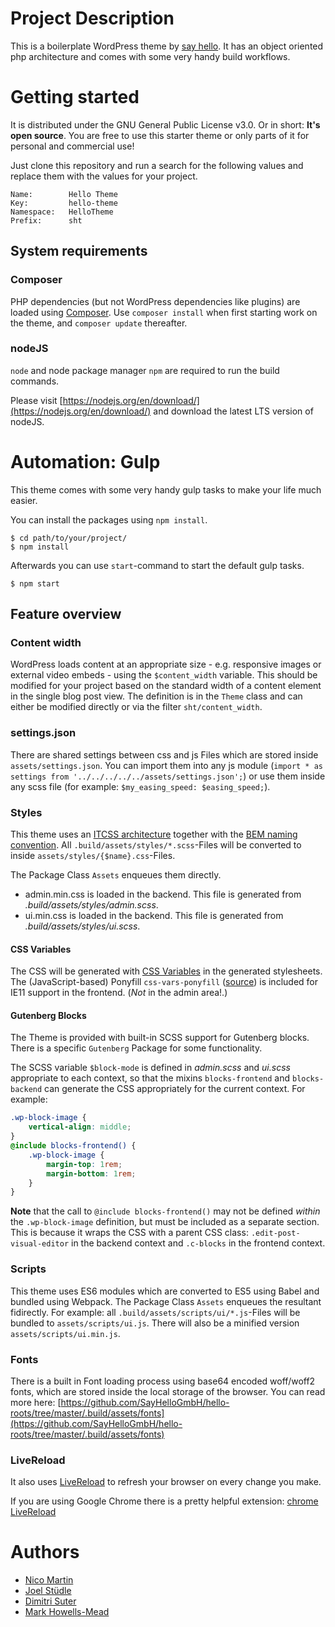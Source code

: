 # Project Description

This is a boilerplate WordPress theme by [say hello](https://sayhello.ch). It has an object oriented php architecture and comes with some very handy build workflows.

# Getting started

It is distributed under the GNU General Public License v3.0. Or in short: **It's open source**.
You are free to use this starter theme or only parts of it for personal and commercial use!

Just clone this repository and run a search for the following values and replace them with the values for your project.

```
Name:        Hello Theme
Key:         hello-theme
Namespace:   HelloTheme
Prefix:      sht
```

## System requirements

### Composer

PHP dependencies (but not WordPress dependencies like plugins) are loaded using [Composer](https://getcomposer.org/). Use `composer install` when first starting work on the theme, and `composer update` thereafter.

### nodeJS

`node` and node package manager `npm` are required to run the build commands.

Please visit [https://nodejs.org/en/download/](https://nodejs.org/en/download/) and download the latest LTS version of nodeJS.

# Automation: Gulp

This theme comes with some very handy gulp tasks to make your life much easier.

You can install the packages using `npm install`.
```
$ cd path/to/your/project/
$ npm install
```
Afterwards you can use `start`-command to start the default gulp tasks.
```
$ npm start
```

## Feature overview

### Content width

WordPress loads content at an appropriate size - e.g. responsive images or external video embeds - using the `$content_width` variable. This should be modified for your project based on the standard width of a content element in the single blog post view. The definition is in the `Theme` class and can either be modified directly or via the filter `sht/content_width`.

### settings.json

There are shared settings between css and js Files which are stored inside `assets/settings.json`. You can import them into any js module (`import * as settings from '../../../../../assets/settings.json';`) or use them inside any scss file (for example: `$my_easing_speed: $easing_speed;`).

### Styles

This theme uses an [ITCSS architecture](https://www.creativebloq.com/web-design/manage-large-css-projects-itcss-101517528) together with the [BEM naming convention](http://getbem.com/). All `.build/assets/styles/*.scss`-Files will be converted to inside `assets/styles/{$name}.css`-Files.

The Package Class `Assets` enqueues them directly.

- admin.min.css is loaded in the backend. This file is generated from _.build/assets/styles/admin.scss_.
- ui.min.css is loaded in the backend. This file is generated from _.build/assets/styles/ui.scss_.

#### CSS Variables

The CSS will be generated with [CSS Variables](https://dev.to/sarah_chima/an-introduction-to-css-variables-cmj) in the generated stylesheets. The (JavaScript-based) Ponyfill `css-vars-ponyfill` ([source](https://github.com/jhildenbiddle/css-vars-ponyfill)) is included for IE11 support in the frontend. (_Not_ in the admin area!.)

#### Gutenberg Blocks

The Theme is provided with built-in SCSS support for Gutenberg blocks. There is a specific `Gutenberg` Package for some functionality.

The SCSS variable `$block-mode` is defined in _admin.scss_ and _ui.scss_ appropriate to each context, so that the mixins `blocks-frontend` and `blocks-backend` can generate the CSS appropriately for the current context. For example:

```scss
.wp-block-image {
	vertical-align: middle;
}
@include blocks-frontend() {
	.wp-block-image {
		margin-top: 1rem;
		margin-bottom: 1rem;
	}
}
```

**Note** that the call to `@include blocks-frontend()` may not be defined _within_ the `.wp-block-image` definition, but must be included as a separate section. This is because it wraps the CSS with a parent CSS class: `.edit-post-visual-editor` in the backend context and `.c-blocks` in the frontend context.

### Scripts

This theme uses ES6 modules which are converted to ES5 using Babel and bundled using Webpack. The Package Class `Assets` enqueues the resultant fidirectly. For example: all `.build/assets/scripts/ui/*.js`-Files will be bundled to `assets/scripts/ui.js`. There will also be a minified version `assets/scripts/ui.min.js`.


### Fonts

There is a built in Font loading process using base64 encoded woff/woff2 fonts, which are stored inside the local storage of the browser. You can read more here: [https://github.com/SayHelloGmbH/hello-roots/tree/master/.build/assets/fonts](https://github.com/SayHelloGmbH/hello-roots/tree/master/.build/assets/fonts)

### LiveReload

It also uses [LiveReload](http://livereload.com/) to refresh your browser on every change you make.

If you are using Google Chrome there is a pretty helpful extension: [chrome LiveReload](https://chrome.google.com/webstore/detail/livereload/jnihajbhpnppcggbcgedagnkighmdlei)

# Authors
- [Nico Martin](https://github.com/nico-martin)
- [Joel Stüdle](https://github.com/joel-st)
- [Dimitri Suter](https://github.com/gnochi/)
- [Mark Howells-Mead](https://github.com/markhowellsmead/)
